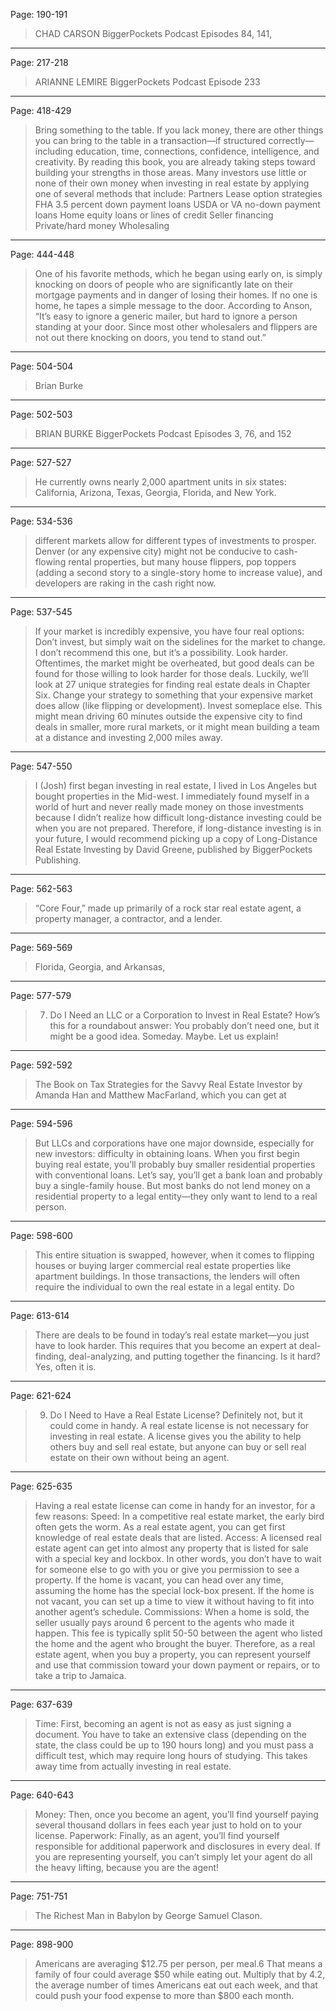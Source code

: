 Page: 190-191  
> CHAD CARSON BiggerPockets Podcast Episodes 84, 141,
_________________
Page: 217-218  
> ARIANNE LEMIRE BiggerPockets Podcast Episode 233
_________________
Page: 418-429  
> Bring something to the table. If you lack money, there are other things you can bring to the table in a transaction—if structured correctly—including education, time, connections, confidence, intelligence, and creativity. By reading this book, you are already taking steps toward building your strengths in those areas. Many investors use little or none of their own money when investing in real estate by applying one of several methods that include: Partners Lease option strategies FHA 3.5 percent down payment loans USDA or VA no-down payment loans Home equity loans or lines of credit Seller financing Private/hard money Wholesaling
_________________
Page: 444-448  
> One of his favorite methods, which he began using early on, is simply knocking on doors of people who are significantly late on their mortgage payments and in danger of losing their homes. If no one is home, he tapes a simple message to the door. According to Anson, “It’s easy to ignore a generic mailer, but hard to ignore a person standing at your door. Since most other wholesalers and flippers are not out there knocking on doors, you tend to stand out.”
_________________
Page: 504-504  
> Brian Burke
_________________
Page: 502-503  
> BRIAN BURKE BiggerPockets Podcast Episodes 3, 76, and 152
_________________
Page: 527-527  
> He currently owns nearly 2,000 apartment units in six states: California, Arizona, Texas, Georgia, Florida, and New York.
_________________
Page: 534-536  
> different markets allow for different types of investments to prosper. Denver (or any expensive city) might not be conducive to cash-flowing rental properties, but many house flippers, pop toppers (adding a second story to a single-story home to increase value), and developers are raking in the cash right now.
_________________
Page: 537-545  
> If your market is incredibly expensive, you have four real options: Don’t invest, but simply wait on the sidelines for the market to change. I don’t recommend this one, but it’s a possibility. Look harder. Oftentimes, the market might be overheated, but good deals can be found for those willing to look harder for those deals. Luckily, we’ll look at 27 unique strategies for finding real estate deals in Chapter Six. Change your strategy to something that your expensive market does allow (like flipping or development). Invest someplace else. This might mean driving 60 minutes outside the expensive city to find deals in smaller, more rural markets, or it might mean building a team at a distance and investing 2,000 miles away.
_________________
Page: 547-550  
> I (Josh) first began investing in real estate, I lived in Los Angeles but bought properties in the Mid-west. I immediately found myself in a world of hurt and never really made money on those investments because I didn’t realize how difficult long-distance investing could be when you are not prepared. Therefore, if long-distance investing is in your future, I would recommend picking up a copy of Long-Distance Real Estate Investing by David Greene, published by BiggerPockets Publishing.
_________________
Page: 562-563  
> “Core Four,” made up primarily of a rock star real estate agent, a property manager, a contractor, and a lender.
_________________
Page: 569-569  
> Florida, Georgia, and Arkansas,
_________________
Page: 577-579  
> 7. Do I Need an LLC or a Corporation to Invest in Real Estate? How’s this for a roundabout answer: You probably don’t need one, but it might be a good idea. Someday. Maybe. Let us explain!
_________________
Page: 592-592  
> The Book on Tax Strategies for the Savvy Real Estate Investor by Amanda Han and Matthew MacFarland, which you can get at
_________________
Page: 594-596  
> But LLCs and corporations have one major downside, especially for new investors: difficulty in obtaining loans. When you first begin buying real estate, you’ll probably buy smaller residential properties with conventional loans. Let’s say, you’ll get a bank loan and probably buy a single-family house. But most banks do not lend money on a residential property to a legal entity—they only want to lend to a real person.
_________________
Page: 598-600  
> This entire situation is swapped, however, when it comes to flipping houses or buying larger commercial real estate properties like apartment buildings. In those transactions, the lenders will often require the individual to own the real estate in a legal entity. Do
_________________
Page: 613-614  
> There are deals to be found in today’s real estate market—you just have to look harder. This requires that you become an expert at deal-finding, deal-analyzing, and putting together the financing. Is it hard? Yes, often it is.
_________________
Page: 621-624  
> 9. Do I Need to Have a Real Estate License? Definitely not, but it could come in handy. A real estate license is not necessary for investing in real estate. A license gives you the ability to help others buy and sell real estate, but anyone can buy or sell real estate on their own without being an agent.
_________________
Page: 625-635  
> Having a real estate license can come in handy for an investor, for a few reasons: Speed: In a competitive real estate market, the early bird often gets the worm. As a real estate agent, you can get first knowledge of real estate deals that are listed. Access: A licensed real estate agent can get into almost any property that is listed for sale with a special key and lockbox. In other words, you don’t have to wait for someone else to go with you or give you permission to see a property. If the home is vacant, you can head over any time, assuming the home has the special lock-box present. If the home is not vacant, you can set up a time to view it without having to fit into another agent’s schedule. Commissions: When a home is sold, the seller usually pays around 6 percent to the agents who made it happen. This fee is typically split 50-50 between the agent who listed the home and the agent who brought the buyer. Therefore, as a real estate agent, when you buy a property, you can represent yourself and use that commission toward your down payment or repairs, or to take a trip to Jamaica.
_________________
Page: 637-639  
> Time: First, becoming an agent is not as easy as just signing a document. You have to take an extensive class (depending on the state, the class could be up to 190 hours long) and you must pass a difficult test, which may require long hours of studying. This takes away time from actually investing in real estate.
_________________
Page: 640-643  
> Money: Then, once you become an agent, you’ll find yourself paying several thousand dollars in fees each year just to hold on to your license. Paperwork: Finally, as an agent, you’ll find yourself responsible for additional paperwork and disclosures in every deal. If you are representing yourself, you can’t simply let your agent do all the heavy lifting, because you are the agent!
_________________
Page: 751-751  
> The Richest Man in Babylon by George Samuel Clason.
_________________
Page: 898-900  
> Americans are averaging $12.75 per person, per meal.6 That means a family of four could average $50 while eating out. Multiply that by 4.2, the average number of times Americans eat out each week, and that could push your food expense to more than $800 each month.